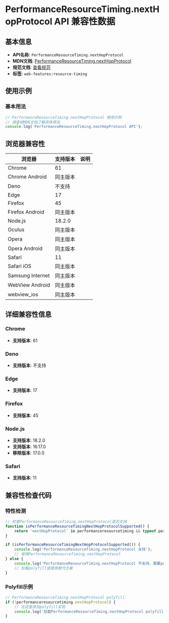 # PerformanceResourceTiming.nextHopProtocol API 兼容性数据

## 基本信息

- **API名称**: `PerformanceResourceTiming.nextHopProtocol`
- **MDN文档**: [PerformanceResourceTiming.nextHopProtocol](https://developer.mozilla.org/docs/Web/API/PerformanceResourceTiming/nextHopProtocol)
- **规范文档**: [查看规范](https://w3c.github.io/resource-timing/#dom-performanceresourcetiming-nexthopprotocol)
- **标签**: `web-features:resource-timing`

## 使用示例

### 基本用法

```javascript
// PerformanceResourceTiming.nextHopProtocol 使用示例
// 请查阅MDN文档了解具体用法
console.log('PerformanceResourceTiming.nextHopProtocol API');
```

## 浏览器兼容性

| 浏览器 | 支持版本 | 说明 |
|--------|----------|------|
| Chrome | 61 |  |
| Chrome Android | 同主版本 |  |
| Deno | 不支持 |  |
| Edge | 17 |  |
| Firefox | 45 |  |
| Firefox Android | 同主版本 |  |
| Node.js | 18.2.0 |  |
| Oculus | 同主版本 |  |
| Opera | 同主版本 |  |
| Opera Android | 同主版本 |  |
| Safari | 11 |  |
| Safari iOS | 同主版本 |  |
| Samsung Internet | 同主版本 |  |
| WebView Android | 同主版本 |  |
| webview_ios | 同主版本 |  |

## 详细兼容性信息

### Chrome

- **支持版本**: 61

### Deno

- **支持版本**: 不支持

### Edge

- **支持版本**: 17

### Firefox

- **支持版本**: 45

### Node.js

- **支持版本**: 18.2.0
- **支持版本**: 16.17.0
- **移除版本**: 17.0.0

### Safari

- **支持版本**: 11

## 兼容性检查代码

### 特性检测

```javascript
// 检查PerformanceResourceTiming.nextHopProtocol是否支持
function isPerformanceResourceTimingNextHopProtocolSupported() {
    return 'nextHopProtocol' in performanceresourcetiming && typeof performanceresourcetiming.nextHopProtocol === 'function';
}

if (isPerformanceResourceTimingNextHopProtocolSupported()) {
    console.log('PerformanceResourceTiming.nextHopProtocol 支持');
    // 使用PerformanceResourceTiming.nextHopProtocol
} else {
    console.log('PerformanceResourceTiming.nextHopProtocol 不支持，需要polyfill');
    // 加载polyfill或使用替代方案
}
```

### Polyfill示例

```javascript
// PerformanceResourceTiming.nextHopProtocol polyfill
if (!performanceresourcetiming.nextHopProtocol) {
    // 在这里添加polyfill实现
    console.log('加载PerformanceResourceTiming.nextHopProtocol polyfill');
}
```

